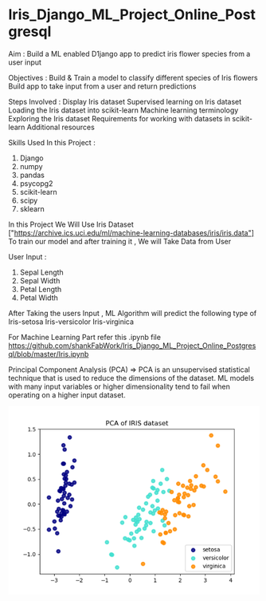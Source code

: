 # Iris_Django_ML_Project_Online_Postgresql

Aim :
Build a ML enabled D1jango app to predict iris flower species from a user input

Objectives :
Build & Train a model to classify different species of Iris flowers
Build app to take input from a user and return predictions 

Steps Involved :
Display Iris dataset
Supervised learning on Iris dataset
Loading the Iris dataset into scikit-learn
Machine learning terminology
Exploring the Iris dataset
Requirements for working with datasets in scikit-learn
Additional resources

Skills Used In this Project :
1) Django
2) numpy
3) pandas
4) psycopg2
5) scikit-learn
6) scipy
7) sklearn

In this Project We Will Use Iris Dataset ["https://archive.ics.uci.edu/ml/machine-learning-databases/iris/iris.data"]
To train our model and after training it , We will Take Data from User 

User Input :
1) Sepal Length
2) Sepal Width
3) Petal Length
4) Petal Width


After Taking the users Input , ML Algorithm will predict the following type of 
Iris-setosa
Iris-versicolor
Iris-virginica

For Machine Learning Part refer this .ipynb file
https://github.com/shankFabWork/Iris_Django_ML_Project_Online_Postgresql/blob/master/Iris.ipynb

Principal Component Analysis (PCA) =>
PCA is an unsupervised statistical technique that is used to reduce the dimensions of the dataset. 
ML models with many input variables or higher dimensionality tend to fail when operating on a higher input dataset.

![](PCA_Of_Iris_Dataset.png)

